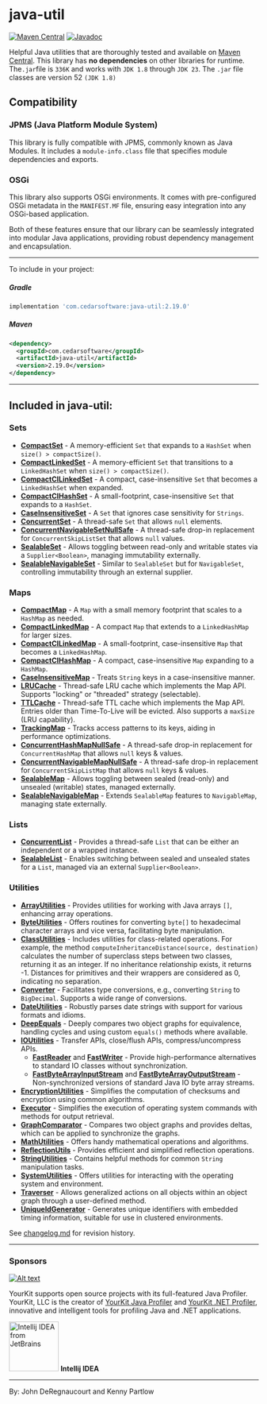 java-util
=========
<!--[![Build Status](https://travis-ci.org/jdereg/java-util.svg?branch=master)](https://travis-ci.org/jdereg/java-util) -->
[![Maven Central](https://badgen.net/maven/v/maven-central/com.cedarsoftware/java-util)](https://central.sonatype.com/search?q=java-util&namespace=com.cedarsoftware)
[![Javadoc](https://javadoc.io/badge/com.cedarsoftware/java-util.svg)](http://www.javadoc.io/doc/com.cedarsoftware/java-util)

Helpful Java utilities that are thoroughly tested and available on [Maven Central](https://central.sonatype.com/search?q=java-util&namespace=com.cedarsoftware). 
This library has <b>no dependencies</b> on other libraries for runtime.
The`.jar`file is `336K` and works with `JDK 1.8` through `JDK 23`.
The `.jar` file classes are version 52 `(JDK 1.8)`
## Compatibility

### JPMS (Java Platform Module System)

This library is fully compatible with JPMS, commonly known as Java Modules. It includes a `module-info.class` file that 
specifies module dependencies and exports. 

### OSGi

This library also supports OSGi environments. It comes with pre-configured OSGi metadata in the `MANIFEST.MF` file, ensuring easy integration into any OSGi-based application. 

Both of these features ensure that our library can be seamlessly integrated into modular Java applications, providing robust dependency management and encapsulation.

---
To include in your project:
##### Gradle
```groovy
implementation 'com.cedarsoftware:java-util:2.19.0'
```

##### Maven
```xml
<dependency>
  <groupId>com.cedarsoftware</groupId>
  <artifactId>java-util</artifactId>
  <version>2.19.0</version>
</dependency>
```
---

## Included in java-util:

### Sets
- **[CompactSet](/src/main/java/com/cedarsoftware/util/CompactSet.java)** - A memory-efficient `Set` that expands to a `HashSet` when `size() > compactSize()`.
- **[CompactLinkedSet](/src/main/java/com/cedarsoftware/util/CompactLinkedSet.java)** - A memory-efficient `Set` that transitions to a `LinkedHashSet` when `size() > compactSize()`.
- **[CompactCILinkedSet](/src/main/java/com/cedarsoftware/util/CompactCILinkedSet.java)** - A compact, case-insensitive `Set` that becomes a `LinkedHashSet` when expanded.
- **[CompactCIHashSet](/src/main/java/com/cedarsoftware/util/CompactCIHashSet.java)** - A small-footprint, case-insensitive `Set` that expands to a `HashSet`.
- **[CaseInsensitiveSet](/src/main/java/com/cedarsoftware/util/CaseInsensitiveSet.java)** - A `Set` that ignores case sensitivity for `Strings`.
- **[ConcurrentSet](/src/main/java/com/cedarsoftware/util/ConcurrentSet.java)** - A thread-safe `Set` that allows `null` elements.
- **[ConcurrentNavigableSetNullSafe](/src/main/java/com/cedarsoftware/util/ConcurrentNavigableSetNullSafe.java)** - A thread-safe drop-in replacement for `ConcurrentSkipListSet` that allows `null` values. 
- **[SealableSet](/src/main/java/com/cedarsoftware/util/SealableSet.java)** - Allows toggling between read-only and writable states via a `Supplier<Boolean>`, managing immutability externally.
- **[SealableNavigableSet](/src/main/java/com/cedarsoftware/util/SealableNavigableSet.java)** - Similar to `SealableSet` but for `NavigableSet`, controlling immutability through an external supplier.

### Maps
- **[CompactMap](/src/main/java/com/cedarsoftware/util/CompactMap.java)** - A `Map` with a small memory footprint that scales to a `HashMap` as needed.
- **[CompactLinkedMap](/src/main/java/com/cedarsoftware/util/CompactLinkedMap.java)** - A compact `Map` that extends to a `LinkedHashMap` for larger sizes.
- **[CompactCILinkedMap](/src/main/java/com/cedarsoftware/util/CompactCILinkedMap.java)** - A small-footprint, case-insensitive `Map` that becomes a `LinkedHashMap`.
- **[CompactCIHashMap](/src/main/java/com/cedarsoftware/util/CompactCIHashMap.java)** - A compact, case-insensitive `Map` expanding to a `HashMap`.
- **[CaseInsensitiveMap](/src/main/java/com/cedarsoftware/util/CaseInsensitiveMap.java)** - Treats `String` keys in a case-insensitive manner.
- **[LRUCache](/src/main/java/com/cedarsoftware/util/LRUCache.java)** - Thread-safe LRU cache which implements the Map API.  Supports "locking" or "threaded" strategy (selectable).
- **[TTLCache](/src/main/java/com/cedarsoftware/util/TTLCache.java)** - Thread-safe TTL cache which implements the Map API. Entries older than Time-To-Live will be evicted.  Also supports a `maxSize` (LRU capability).
- **[TrackingMap](/src/main/java/com/cedarsoftware/util/TrackingMap.java)** - Tracks access patterns to its keys, aiding in performance optimizations.
- **[ConcurrentHashMapNullSafe](/src/main/java/com/cedarsoftware/util/ConcurrentHashMapNullSafe.java)** - A thread-safe drop-in replacement for `ConcurrentHashMap` that allows `null` keys & values.
- **[ConcurrentNavigableMapNullSafe](/src/main/java/com/cedarsoftware/util/ConcurrentNavigableMapNullSafe.java)** - A thread-safe drop-in replacement for `ConcurrentSkipListMap` that allows `null` keys & values.
- **[SealableMap](/src/main/java/com/cedarsoftware/util/SealableMap.java)** - Allows toggling between sealed (read-only) and unsealed (writable) states, managed externally.
- **[SealableNavigableMap](/src/main/java/com/cedarsoftware/util/SealableNavigableMap.java)** - Extends `SealableMap` features to `NavigableMap`, managing state externally.

### Lists
- **[ConcurrentList](/src/main/java/com/cedarsoftware/util/ConcurrentList.java)** - Provides a thread-safe `List` that can be either an independent or a wrapped instance.
- **[SealableList](/src/main/java/com/cedarsoftware/util/SealableList.java)** - Enables switching between sealed and unsealed states for a `List`, managed via an external `Supplier<Boolean>`.

### Utilities
- **[ArrayUtilities](/src/main/java/com/cedarsoftware/util/ArrayUtilities.java)** - Provides utilities for working with Java arrays `[]`, enhancing array operations.
- **[ByteUtilities](/src/main/java/com/cedarsoftware/util/ByteUtilities.java)** - Offers routines for converting `byte[]` to hexadecimal character arrays and vice versa, facilitating byte manipulation.
- **[ClassUtilities](/src/main/java/com/cedarsoftware/util/ByteUtilities.java)** - Includes utilities for class-related operations. For example, the method `computeInheritanceDistance(source, destination)` calculates the number of superclass steps between two classes, returning it as an integer. If no inheritance relationship exists, it returns -1. Distances for primitives and their wrappers are considered as 0, indicating no separation.
- **[Converter](/src/main/java/com/cedarsoftware/util/Converter.java)** - Facilitates type conversions, e.g., converting `String` to `BigDecimal`. Supports a wide range of conversions.
- **[DateUtilities](/src/main/java/com/cedarsoftware/util/DateUtilities.java)** - Robustly parses date strings with support for various formats and idioms.
- **[DeepEquals](/src/main/java/com/cedarsoftware/util/DeepEquals.java)** - Deeply compares two object graphs for equivalence, handling cycles and using custom `equals()` methods where available.
- **[IOUtilities](/src/main/java/com/cedarsoftware/util/IOUtilities.java)** - Transfer APIs, close/flush APIs, compress/uncompress APIs.
  - **[FastReader](/src/main/java/com/cedarsoftware/util/FastReader.java)** and **[FastWriter](/src/main/java/com/cedarsoftware/util/FastWriter.java)** - Provide high-performance alternatives to standard IO classes without synchronization.
  - **[FastByteArrayInputStream](/src/main/java/com/cedarsoftware/util/FastByteArrayInputStream.java)** and **[FastByteArrayOutputStream](/src/main/java/com/cedarsoftware/util/FastByteArrayOutputStream.java)** - Non-synchronized versions of standard Java IO byte array streams.
- **[EncryptionUtilities](/src/main/java/com/cedarsoftware/util/EncryptionUtilities.java)** - Simplifies the computation of checksums and encryption using common algorithms.
- **[Executor](/src/main/java/com/cedarsoftware/util/Executor.java)** - Simplifies the execution of operating system commands with methods for output retrieval.
- **[GraphComparator](/src/main/java/com/cedarsoftware/util/GraphComparator.java)** - Compares two object graphs and provides deltas, which can be applied to synchronize the graphs.
- **[MathUtilities](/src/main/java/com/cedarsoftware/util/GraphComparator.java)** - Offers handy mathematical operations and algorithms.
- **[ReflectionUtils](/src/main/java/com/cedarsoftware/util/ReflectionUtils.java)** - Provides efficient and simplified reflection operations.
- **[StringUtilities](/src/main/java/com/cedarsoftware/util/StringUtilities.java)** - Contains helpful methods for common `String` manipulation tasks.
- **[SystemUtilities](/src/main/java/com/cedarsoftware/util/SystemUtilities.java)** - Offers utilities for interacting with the operating system and environment.
- **[Traverser](/src/main/java/com/cedarsoftware/util/Traverser.java)** - Allows generalized actions on all objects within an object graph through a user-defined method.
- **[UniqueIdGenerator](/src/main/java/com/cedarsoftware/util/UniqueIdGenerator.java)** - Generates unique identifiers with embedded timing information, suitable for use in clustered environments.

See [changelog.md](/changelog.md) for revision history.

---
### Sponsors
[![Alt text](https://www.yourkit.com/images/yklogo.png "YourKit")](https://www.yourkit.com/.net/profiler/index.jsp)

YourKit supports open source projects with its full-featured Java Profiler.
YourKit, LLC is the creator of <a href="https://www.yourkit.com/java/profiler/index.jsp">YourKit Java Profiler</a>
and <a href="https://www.yourkit.com/.net/profiler/index.jsp">YourKit .NET Profiler</a>,
innovative and intelligent tools for profiling Java and .NET applications.

<a href="https://www.jetbrains.com/idea/"><img alt="Intellij IDEA from JetBrains" src="https://s-media-cache-ak0.pinimg.com/236x/bd/f4/90/bdf49052dd79aa1e1fc2270a02ba783c.jpg" data-canonical-src="https://s-media-cache-ak0.pinimg.com/236x/bd/f4/90/bdf49052dd79aa1e1fc2270a02ba783c.jpg" width="100" height="100" /></a>
**Intellij IDEA**<hr>


By: John DeRegnaucourt and Kenny Partlow
